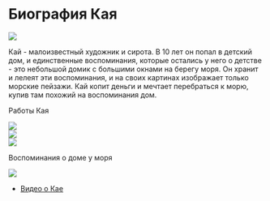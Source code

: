 <html>
  <head>
    <h1> Биография Кая </h1>
  </head>
  
  
  <img src="ф перс"/> <BR>
  <body>
    <p> Кай - малоизвестный художник и сирота. В 10 лет он попал в детский дом, и единственные воспоминания, которые остались у него о детстве - это небольшой домик с большими окнами на берегу моря. Он хранит и лелеят эти воспоминания, и на своих картинах изображает только морские пейзажи. Кай копит деньги и мечтает перебраться к морю, купив там похожий на воспоминания дом. </p>
  </body>
  <p> Работы Кая </p>
  <img src="blank_tradingcard"/> <BR>
  <img src="blank_tradingcard (1)"/> <BR>
  <img src="blank_tradingcard (2)"/> <BR>
  <p> Воспоминания о доме у моря </p>
   <img src="комната3"/> <BR>
  <ul>
    <li> <a href= "">Видео о Кае </a> </li>
    </html>
